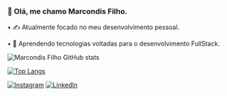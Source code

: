 ###  👋 Olá, me chamo Marcondis Filho.

• ✍️ Atualmente focado no meu desenvolvimento pessoal.

• 🌱 Aprendendo tecnologias voltadas para o desenvolvimento FullStack.


![Marcondis Filho GitHub stats](https://github-readme-stats.vercel.app/api?username=MarcondisFilho&show_icons=true&theme=dracula)

[![Top Langs](https://github-readme-stats.vercel.app/api/top-langs/?username=MarcondisFilho&show_icons=true&theme=draculalayout=compact)](https://github.com/MarcondisFilho/github-readme-stats)


[![Instagram](https://img.shields.io/badge/Instagram-E4405F?style=for-the-badge&logo=instagram&logoColor=white)](https://www.instagram.com/marcondis_filho/)
[![Linkedln](https://img.shields.io/badge/LinkedIn-0077B5?style=for-the-badge&logo=linkedin&logoColor=white)](https://www.linkedin.com/in/marcondis-filho-1b5a85231/)
